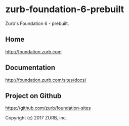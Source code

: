 # zurb-foundation-6-prebuilt
Zurb's Foundation 6 - prebuilt.

## Home
http://foundation.zurb.com

## Documentation
http://foundation.zurb.com/sites/docs/

## Project on Github
https://github.com/zurb/foundation-sites

Copyright (c) 2017 ZURB, inc.